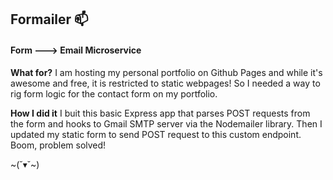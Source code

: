 Formailer :mailbox:
-------------------

#### Form ---> Email Microservice

**What for?** I am hosting my personal portfolio on Github Pages and while it's awesome and free, it is restricted to static webpages! So I needed a way to rig form logic for the contact form on my portfolio. 

**How I did it** I buit this basic Express app that parses POST requests from the form and hooks to Gmail SMTP server via the Nodemailer library. Then I updated my static form to send POST request to this custom endpoint. Boom, problem solved!



~(˘▾˘~)